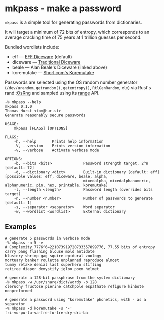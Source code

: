 # mkpass - make a password

`mkpass` is a simple tool for generating passwords from dictionaries.

It will target a minimum of 72 bits of entropy, which corresponds to an average
cracking time of 75 years at 1 trillion guesses per second.

Bundled wordlists include:

* eff — [EFF Diceware][eff] (default)
* diceware — [Traditional Diceware][dice]
* beale — Alan Beale's Diceware (linked above)
* koremutake — [Shorl.com's Koremutake][kore]

Passwords are selected using the OS random number generator (`/dev/urandom`,
`getrandom()`, `getentropy()`, `RtlGenRandom`, etc) via Rust's rand::[OsRng][osrng]
and sampled using its [range][range] API.

```
-% mkpass --help
mkpass 0.1.0
Thomas Hurst <tom@hur.st>
Generate reasonably secure passwords

USAGE:
    mkpass [FLAGS] [OPTIONS]

FLAGS:
    -h, --help       Prints help information
    -V, --version    Prints version information
    -v, --verbose    Activate verbose mode

OPTIONS:
    -b, --bits <bits>              Password strength target, 2^n [default: 72]
    -d, --dictionary <dict>        Built-in dictionary [default: eff]  [possible values: eff, diceware, beale, alpha,
                                   mixedalpha, mixedalphanumeric, alphanumeric, pin, hex, printable, koremutake]
    -l, --length <length>          Password length (overrides bits target)
    -n, --number <number>          Number of passwords to generate [default: 1]
    -s, --separator <separator>    Word separator
    -w, --wordlist <wordlist>      External dictionary
```

## Examples

```
# generate 5 passwords in verbose mode
-% mkpass -n 5 -v
# Complexity 7776^6=221073919720733357899776, 77.55 bits of entropy
carry pang flashing blouse mold antidote
blustery shrimp gag squire epidural zoology
mortuary banker roulette unplanned reproduce almost
tummy retake denial last superhero stifling
retiree diaper demystify igloo poem helmet
```

```
# generate a 128-bit passphrase from the system dictionary
-% mkpass -w /usr/share/dict/words -b 128
cleruchy fructose pierine catchpole espathate refigure kinbote nonpreformed
```

```
# generate a password using "koremutake" phonetics, with - as a separator
-% mkpass -d koremutake -s '-'
fri-vo-pu-tu-va-fre-fo-tre-dry-dri-ba
```

[eff]: https://www.eff.org/dice
[dice]: http://world.std.com/~reinhold/diceware.html
[kore]: http://shorl.com/koremutake.php
[osrng]: https://rust-num.github.io/num/rand/os/struct.OsRng.html
[range]: https://rust-num.github.io/num/rand/distributions/range/struct.Range.html
